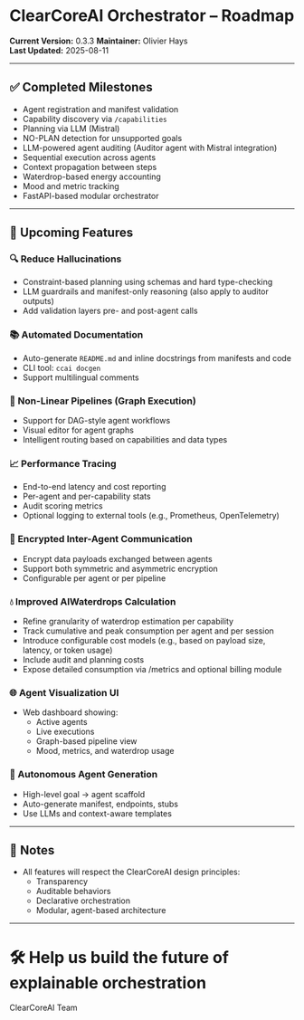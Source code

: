 # ClearCoreAI Orchestrator – Roadmap

**Current Version:** 0.3.3 
**Maintainer:** Olivier Hays  
**Last Updated:** 2025-08-11

---

## ✅ Completed Milestones

- Agent registration and manifest validation
- Capability discovery via `/capabilities`
- Planning via LLM (Mistral)
- NO-PLAN detection for unsupported goals
- LLM-powered agent auditing (Auditor agent with Mistral integration)
- Sequential execution across agents
- Context propagation between steps
- Waterdrop-based energy accounting
- Mood and metric tracking
- FastAPI-based modular orchestrator

---

## 🧭 Upcoming Features

### 🔍 Reduce Hallucinations
- Constraint-based planning using schemas and hard type-checking
- LLM guardrails and manifest-only reasoning (also apply to auditor outputs)
- Add validation layers pre- and post-agent calls

### 📚 Automated Documentation
- Auto-generate `README.md` and inline docstrings from manifests and code
- CLI tool: `ccai docgen`
- Support multilingual comments

### 🔀 Non-Linear Pipelines (Graph Execution)
- Support for DAG-style agent workflows
- Visual editor for agent graphs
- Intelligent routing based on capabilities and data types

### 📈 Performance Tracing
- End-to-end latency and cost reporting
- Per-agent and per-capability stats
- Audit scoring metrics
- Optional logging to external tools (e.g., Prometheus, OpenTelemetry)

### 🔐 Encrypted Inter-Agent Communication
- Encrypt data payloads exchanged between agents
- Support both symmetric and asymmetric encryption
- Configurable per agent or per pipeline

### 💧 Improved AIWaterdrops Calculation
- Refine granularity of waterdrop estimation per capability
- Track cumulative and peak consumption per agent and per session
- Introduce configurable cost models (e.g., based on payload size, latency, or token usage)
- Include audit and planning costs
- Expose detailed consumption via /metrics and optional billing module

### 🌐 Agent Visualization UI
- Web dashboard showing:
  - Active agents
  - Live executions
  - Graph-based pipeline view
  - Mood, metrics, and waterdrop usage

### 🧠 Autonomous Agent Generation
- High-level goal → agent scaffold
- Auto-generate manifest, endpoints, stubs
- Use LLMs and context-aware templates

---

## 📌 Notes

- All features will respect the ClearCoreAI design principles:
  - Transparency
  - Auditable behaviors
  - Declarative orchestration
  - Modular, agent-based architecture

---

# 🛠 Help us build the future of explainable orchestration  
ClearCoreAI Team
